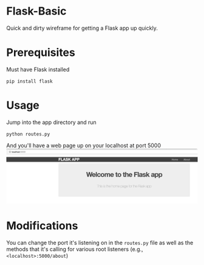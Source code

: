 # Flask-Basic

Quick and dirty wireframe for getting a Flask app up quickly.

# Prerequisites

Must have Flask installed

```
pip install flask
```

# Usage

Jump into the app directory and run 

```
python routes.py
```

And you'll have a web page up on your localhost at port 5000
![what you should see](./img/sample.jpg)

# Modifications

You can change the port it's listening on in the `routes.py` file as well as the methods that it's calling for various root listeners (e.g., `<localhost>:5000/about`)

